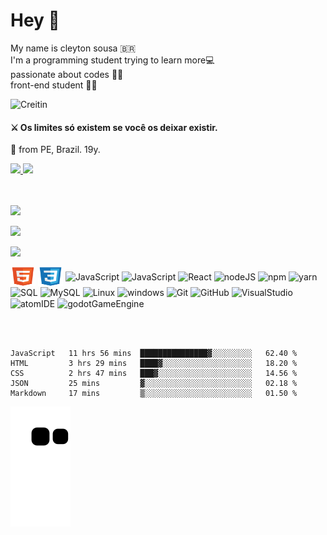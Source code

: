 # Hey 👋

My name is cleyton sousa 🇧🇷 <br>
I'm a programming student trying to learn more💻 <br>
passionate about codes 🧑‍💻<br>
front-end student 🧑‍🎓
<p align="left"> <img src="https://komarev.com/ghpvc/?username=CleytonSousa&label=Profile%20views&color=0e75b6&style=flat" alt="Creitin" /> </p>


#### ⚔️ Os limites só existem se você os deixar existir.

🏡 from PE, Brazil.
 19y.

<div>
  <a href="https://github.com/CleytonSousa">
  <img height="150em" src="https://github-readme-stats.vercel.app/api?username=CleytonSousa&bg_color=30,5d8aa8,28b1ff,cf58c2&title_color=fff&text_color=fff"/>
  <img height="150em" src="https://github-readme-stats.vercel.app/api/top-langs/?username=CleytonSousa&bg_color=30,5d8aa8,28b1ff,cf58c2&title_color=fff&text_color=fff&layout=compact&langs_count=7&theme=tokyonight"/>
</div>
 <br><br>
<p align="flex-start">
  <img src="https://readme-typing-svg.herokuapp.com/?lines=Want+to+talk+to+me?;%E2%86%93+%E2%86%93+%E2%86%93+send+mensage+in+socials;Quer+falar+comigo?;%E2%86%93+%E2%86%93+%E2%86%93+manda+mensagem+nas+redes+abaixo&center=false&width=500&height=50&color=FF0000">
</p>

  <a href="https://instagram.com/cleyton_azuos" target="_blank"><img src="https://img.shields.io/badge/-Instagram-%23E4405F?&logo=instagram&logoColor=white" target="_blank"></a>
 
  <a style="display: inline-block;" href="https://www.linkedin.com/in/cleyton-sousa-3626a11a5/" target="_blank"><img src="https://img.shields.io/badge/-LinkedIn-%230077B5?&logo=linkedin&logoColor=white" target="_blank"></a>
  
<Div>
 <img align="center" alt="HTML5" height="30" width="40" src="https://raw.githubusercontent.com/devicons/devicon/master/icons/html5/html5-original.svg">
    
 <img align="center" alt="CSS3" height="30" width="40" src="https://raw.githubusercontent.com/devicons/devicon/master/icons/css3/css3-original.svg">

 <img align="center" alt="JavaScript" height="30" width="40" src="https://upload.wikimedia.org/wikipedia/commons/9/99/Unofficial_JavaScript_logo_2.svg">
 
 <img align="center" alt="JavaScript" height="30" width="40" src="https://upload.wikimedia.org/wikipedia/commons/4/4c/Typescript_logo_2020.svg">
 
 <img align="center" alt="React" height="30" width="40" src="https://upload.wikimedia.org/wikipedia/commons/4/47/React.svg">
 
 <img align="center" alt="nodeJS" height="30" width="40" src="https://cdn.jsdelivr.net/gh/devicons/devicon/icons/nodejs/nodejs-original.svg">
 
 <img align="center" alt="npm" heigh="30" width="40" src="https://cdn.jsdelivr.net/gh/devicons/devicon/icons/npm/npm-original-wordmark.svg">
 
 <img align="center" alt="yarn" height="30" width="40" src="https://cdn.jsdelivr.net/gh/devicons/devicon/icons/yarn/yarn-original.svg">
 
 <img align="center" alt="SQL" height="30" width="45" src="https://upload.wikimedia.org/wikipedia/commons/thumb/8/87/Sql_data_base_with_logo.png/800px-Sql_data_base_with_logo.png">
 
 <img align="center" alt="MySQL" height="30" width="40" src="https://upload.wikimedia.org/wikipedia/commons/0/0a/MySQL_textlogo.svg">
 
 <img align="center" alt="Linux" height="30" width="40" src="https://brandslogos.com/wp-content/uploads/images/large/ubuntu-logo.png">
 
 <img align="center" alt="windows" height="30" width="40" src="https://cdn.jsdelivr.net/gh/devicons/devicon/icons/windows8/windows8-original.svg">
  
 <img align="center" alt="Git" height="30" width="40" src="https://upload.wikimedia.org/wikipedia/commons/3/3f/Git_icon.svg">
 
 <img align="center" alt="GitHub" height="30" width="33" src="https://upload.wikimedia.org/wikipedia/commons/4/4a/GitHub_Mark.png">
  
 <img align="center" alt="VisualStudio" height="30" width="40" src="https://upload.wikimedia.org/wikipedia/commons/9/9a/Visual_Studio_Code_1.35_icon.svg">

 <img align="center" alt="atomIDE" height="30" width="40" src="https://upload.wikimedia.org/wikipedia/commons/e/e2/Atom_1.0_icon.png">
 
<img align="center" alt="godotGameEngine" height="30" width="40" src="https://cdn.jsdelivr.net/gh/devicons/devicon/icons/godot/godot-original.svg">
 
 <br><br>

 <!--START_SECTION:waka-->
```text
JavaScript   11 hrs 56 mins  ███████████████▓░░░░░░░░░   62.40 % 
HTML         3 hrs 29 mins   ████▓░░░░░░░░░░░░░░░░░░░░   18.20 % 
CSS          2 hrs 47 mins   ███▓░░░░░░░░░░░░░░░░░░░░░   14.56 % 
JSON         25 mins         ▓░░░░░░░░░░░░░░░░░░░░░░░░   02.18 % 
Markdown     17 mins         ▒░░░░░░░░░░░░░░░░░░░░░░░░   01.50 % 
```
<!--END_SECTION:waka-->


 
 ![Snake animation](https://github.com/CleytonSousa/CleytonSousa/blob/output/github-contribution-grid-snake.svg)
 

</Div>
